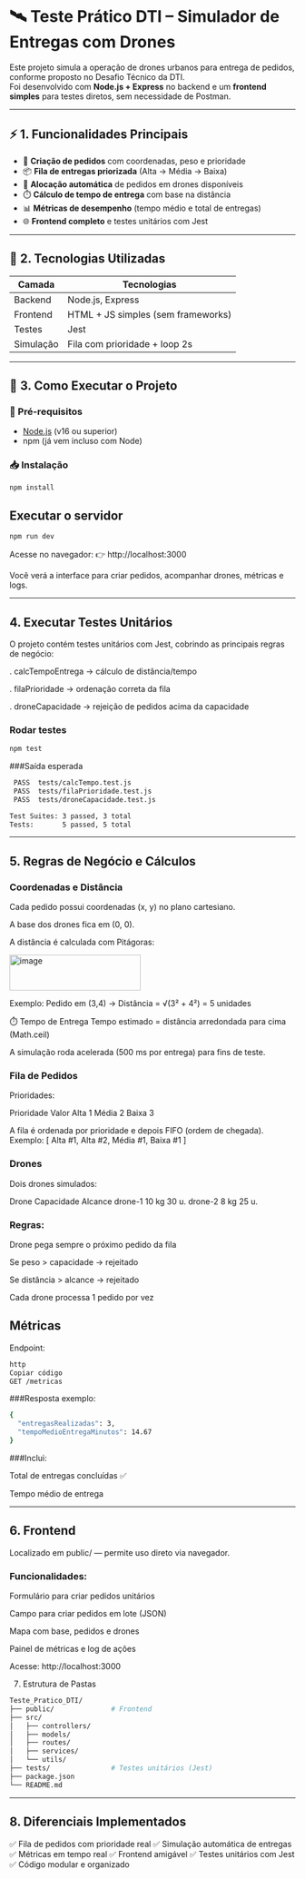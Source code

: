 # 🛰️ Teste Prático DTI – Simulador de Entregas com Drones

Este projeto simula a operação de drones urbanos para entrega de pedidos, conforme proposto no Desafio Técnico da DTI.  
Foi desenvolvido com **Node.js + Express** no backend e um **frontend simples** para testes diretos, sem necessidade de Postman.

---

## ⚡ 1. Funcionalidades Principais

- 📝 **Criação de pedidos** com coordenadas, peso e prioridade  
- 📦 **Fila de entregas priorizada** (Alta → Média → Baixa)  
- 🚁 **Alocação automática** de pedidos em drones disponíveis  
- ⏱️ **Cálculo de tempo de entrega** com base na distância  
- 📊 **Métricas de desempenho** (tempo médio e total de entregas)  
- 🌐 **Frontend completo** e testes unitários com Jest

---

## 🧰 2. Tecnologias Utilizadas

| Camada        | Tecnologias                       |
|--------------|------------------------------------|
| Backend      | Node.js, Express                   |
| Frontend     | HTML + JS simples (sem frameworks) |
| Testes       | Jest                              |
| Simulação    | Fila com prioridade + loop 2s     |

---

## 🧭 3. Como Executar o Projeto

### 📌 Pré-requisitos

- [Node.js](https://nodejs.org/) (v16 ou superior)  
- npm (já vem incluso com Node)

### 📥 Instalação

```bash
npm install
```

## Executar o servidor

```bash
npm run dev
```

Acesse no navegador:
👉 http://localhost:3000

Você verá a interface para criar pedidos, acompanhar drones, métricas e logs.

---

## 4. Executar Testes Unitários

O projeto contém testes unitários com Jest, cobrindo as principais regras de negócio:

. calcTempoEntrega → cálculo de distância/tempo

. filaPrioridade → ordenação correta da fila

. droneCapacidade → rejeição de pedidos acima da capacidade

### Rodar testes

```bash
npm test
```

###Saída esperada

```bash
 PASS  tests/calcTempo.test.js
 PASS  tests/filaPrioridade.test.js
 PASS  tests/droneCapacidade.test.js

Test Suites: 3 passed, 3 total
Tests:       5 passed, 5 total
```

---

## 5. Regras de Negócio e Cálculos

### Coordenadas e Distância

Cada pedido possui coordenadas (x, y) no plano cartesiano.

A base dos drones fica em (0, 0).

A distância é calculada com Pitágoras:

<img width="231" height="63" alt="image" src="https://github.com/user-attachments/assets/7893f4fe-c4b5-41a9-bb6c-79951c16e96f" />

Exemplo:
Pedido em (3,4) → Distância = √(3² + 4²) = 5 unidades

⏱️ Tempo de Entrega
Tempo estimado = distância arredondada para cima (Math.ceil)

A simulação roda acelerada (500 ms por entrega) para fins de teste.

### Fila de Pedidos

Prioridades:

Prioridade	Valor
Alta	1
Média	2
Baixa	3

A fila é ordenada por prioridade e depois FIFO (ordem de chegada).
Exemplo:
[ Alta #1, Alta #2, Média #1, Baixa #1 ]

### Drones

Dois drones simulados:

Drone	Capacidade	Alcance
drone-1	10 kg	30 u.
drone-2	8 kg	25 u.

### Regras:

Drone pega sempre o próximo pedido da fila

Se peso > capacidade → rejeitado

Se distância > alcance → rejeitado

Cada drone processa 1 pedido por vez

## Métricas

Endpoint:

```bash
http
Copiar código
GET /metricas
```

###Resposta exemplo:

```bash
{
  "entregasRealizadas": 3,
  "tempoMedioEntregaMinutos": 14.67
}
```

###Inclui:

Total de entregas concluídas ✅

Tempo médio de entrega

---

## 6. Frontend

Localizado em public/ — permite uso direto via navegador.

### Funcionalidades:

 Formulário para criar pedidos unitários

 Campo para criar pedidos em lote (JSON)

 Mapa com base, pedidos e drones

 Painel de métricas e log de ações

Acesse:
 http://localhost:3000

 7. Estrutura de Pastas

```bash
Teste_Pratico_DTI/
├── public/              # Frontend
├── src/
│   ├── controllers/
│   ├── models/
│   ├── routes/
│   ├── services/
│   └── utils/
├── tests/               # Testes unitários (Jest)
├── package.json
└── README.md
```

---

## 8. Diferenciais Implementados

✅ Fila de pedidos com prioridade real
✅ Simulação automática de entregas
✅ Métricas em tempo real
✅ Frontend amigável
✅ Testes unitários com Jest
✅ Código modular e organizado

